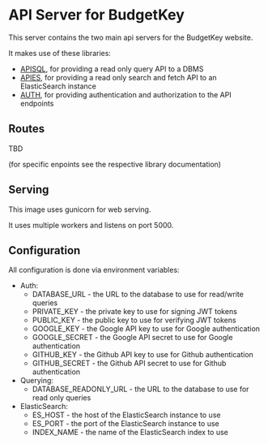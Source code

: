# API Server for BudgetKey

This server contains the two main api servers for the BudgetKey website.

It makes use of these libraries:
- [APISQL](https://github.com/dataspot/apisql), for providing a read only query API to a DBMS
- [APIES](https://github.com/OpenBudget/apies), for providing a read only search and fetch API to an ElasticSearch instance
- [AUTH](://github.com/dataspot/dgp-oauth2), for providing authentication and authorization to the API endpoints

## Routes

TBD

(for specific enpoints see the respective library documentation)

## Serving

This image uses gunicorn for web serving.

It uses multiple workers and listens on port 5000.

## Configuration

All configuration is done via environment variables:
- Auth:
    - DATABASE_URL - the URL to the database to use for read/write queries
    - PRIVATE_KEY - the private key to use for signing JWT tokens
    - PUBLIC_KEY - the public key to use for verifying JWT tokens
    - GOOGLE_KEY - the Google API key to use for Google authentication
    - GOOGLE_SECRET - the Google API secret to use for Google authentication
    - GITHUB_KEY - the Github API key to use for Github authentication
    - GITHUB_SECRET - the Github API secret to use for Github authentication
- Querying:
    - DATABASE_READONLY_URL - the URL to the database to use for read only queries
- ElasticSearch:
    - ES_HOST - the host of the ElasticSearch instance to use
    - ES_PORT - the port of the ElasticSearch instance to use
    - INDEX_NAME - the name of the ElasticSearch index to use